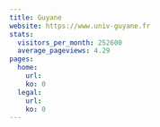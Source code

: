 ```yaml
---
title: Guyane
website: https://www.univ-guyane.fr
stats:
  visitors_per_month: 252600
  average_pageviews: 4.29
pages:
  home: 
    url: 
    ko: 0
  legal: 
    url: 
    ko: 0
---
```

